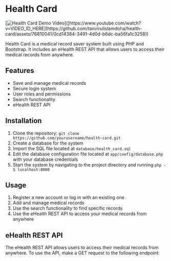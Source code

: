 # Health Card

[![Health Card Demo Video]([https://img.youtube.com/vi/VIDEO_ID_HERE/0.jpg](https://github.com/tanvirulislamdoha/health-card/assets/76810041/0cd14384-3491-4d0d-b6dc-ba56fa1c3258))]([https://www.youtube.com/watch?v=VIDEO_ID_HERE](https://github.com/tanvirulislamdoha/health-card/assets/76810041/0cd14384-3491-4d0d-b6dc-ba56fa1c3258))



Health Card is a medical record saver system built using PHP and Bootstrap. It includes an eHealth REST API that allows users to access their medical records from anywhere.

## Features

- Save and manage medical records
- Secure login system
- User roles and permissions
- Search functionality
- eHealth REST API

## Installation

1. Clone the repository: `git clone https://github.com/yourusername/health-card.git`
2. Create a database for the system
3. Import the SQL file located at `database/health_card.sql`
4. Edit the database configuration file located at `app/config/database.php` with your database credentials
5. Start the system by navigating to the project directory and running `php -S localhost:8000`

## Usage

1. Register a new account or log in with an existing one
2. Add and manage medical records
3. Use the search functionality to find specific records
4. Use the eHealth REST API to access your medical records from anywhere

## eHealth REST API

The eHealth REST API allows users to access their medical records from anywhere. To use the API, make a GET request to the following endpoint:


